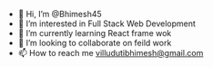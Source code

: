 - 👋 Hi, I’m @Bhimesh45
- 👀 I’m interested in Full Stack Web Development
- 🌱 I’m currently learning React frame wok
- 💞️ I’m looking to collaborate on feild work
- 📫 How to reach me villudutibhimesh@gmail.com

